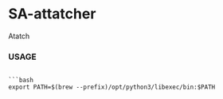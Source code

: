 # SA-attatcher
Atatch 

### USAGE

```

```bash
export PATH=$(brew --prefix)/opt/python3/libexec/bin:$PATH
```